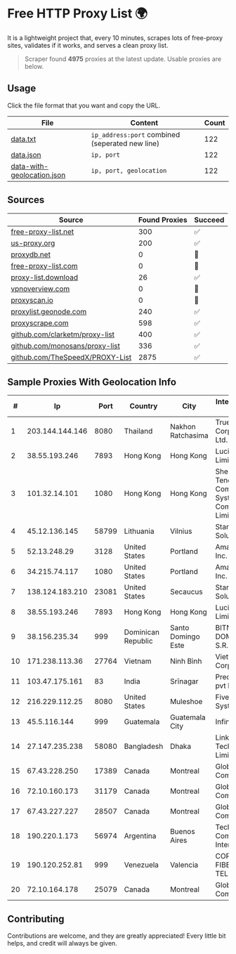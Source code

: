 
# Free HTTP Proxy List 🌍

It is a lightweight project that, every 10 minutes, scrapes lots of free-proxy sites, validates if it works, and serves a clean proxy list.


> Scraper found **4975** proxies at the latest update. Usable proxies are below.

## Usage

Click the file format that you want and copy the URL.


|File|Content|Count|
|----|-------|-----|
|[data.txt](https://raw.githubusercontent.com/themiralay/Proxy-List-World/master/data.txt)|`ip_address:port` combined (seperated new line)|122|
|[data.json](https://raw.githubusercontent.com/themiralay/Proxy-List-World/master/data.json)|`ip, port`|122|
|[data-with-geolocation.json](https://raw.githubusercontent.com/themiralay/Proxy-List-World/master/data-with-geolocation.json)|`ip, port, geolocation`|122|

## Sources

|Source|Found Proxies|Succeed|
|------|-------------|-------|
|[free-proxy-list.net](https://free-proxy-list.net)|300|✅|
|[us-proxy.org](https://www.us-proxy.org)|200|✅|
|[proxydb.net](http://proxydb.net)|0|🚫|
|[free-proxy-list.com](https://free-proxy-list.com/?page=&port=&type%5B%5D=http&type%5B%5D=https&up_time=0&search=Search)|0|🚫|
|[proxy-list.download](https://www.proxy-list.download/HTTP)|26|✅|
|[vpnoverview.com](https://vpnoverview.com/privacy/anonymous-browsing/free-proxy-servers)|0|🚫|
|[proxyscan.io](https://www.proxyscan.io)|0|🚫|
|[proxylist.geonode.com](https://proxylist.geonode.com/api/proxy-list?limit=300&page=1&sort_by=lastChecked&sort_type=desc&protocols=http,https)|240|✅|
|[proxyscrape.com](https://api.proxyscrape.com/v2/?request=displayproxies&protocol=http&timeout=10000&country=all&ssl=all&anonymity=all)|598|✅|
|[github.com/clarketm/proxy-list](https://raw.githubusercontent.com/clarketm/proxy-list/master/proxy-list-raw.txt)|400|✅|
|[github.com/monosans/proxy-list](https://raw.githubusercontent.com/monosans/proxy-list/main/proxies/http.txt)|336|✅|
|[github.com/TheSpeedX/PROXY-List](https://raw.githubusercontent.com/TheSpeedX/PROXY-List/master/http.txt)|2875|✅|


## Sample Proxies With Geolocation Info

|#|Ip|Port|Country|City|Internet Service Provider|
|-|--|----|-------|----|-------------------------|
|1|203.144.144.146|8080|Thailand|Nakhon Ratchasima|True Internet Corporation CO. Ltd.|
|2|38.55.193.246|7893|Hong Kong|Hong Kong|Lucidacloud Limited|
|3|101.32.14.101|1080|Hong Kong|Hong Kong|Shenzhen Tencent Computer Systems Company Limited|
|4|45.12.136.145|58799|Lithuania|Vilnius|Stark Industries Solutions LTD|
|5|52.13.248.29|3128|United States|Portland|Amazon.com, Inc.|
|6|34.215.74.117|1080|United States|Portland|Amazon.com, Inc.|
|7|138.124.183.210|23081|United States|Secaucus|Stark Industries Solutions LTD|
|8|38.55.193.246|7893|Hong Kong|Hong Kong|Lucidacloud Limited|
|9|38.156.235.34|999|Dominican Republic|Santo Domingo Este|BITNET DOMINICANA, S.R.L.|
|10|171.238.113.36|27764|Vietnam|Ninh Bình|Viettel Corporation|
|11|103.47.175.161|83|India|Srīnagar|Precious netcom pvt ltd|
|12|216.229.112.25|8080|United States|Muleshoe|Five Area Systems, LLC|
|13|45.5.116.144|999|Guatemala|Guatemala City|Infinitum S.A.|
|14|27.147.235.238|58080|Bangladesh|Dhaka|Link3 Technologies Limited|
|15|67.43.228.250|17389|Canada|Montreal|GloboTech Communications|
|16|72.10.160.173|31179|Canada|Montreal|GloboTech Communications|
|17|67.43.227.227|28507|Canada|Montreal|GloboTech Communications|
|18|190.220.1.173|56974|Argentina|Buenos Aires|Techtel LMDS Comunicaciones Interactivas S.A.|
|19|190.120.252.81|999|Venezuela|Valencia|CORPORACION FIBEX TELECOM, C.A.|
|20|72.10.164.178|25079|Canada|Montreal|GloboTech Communications|



## Contributing

Contributions are welcome, and they are greatly appreciated! Every
little bit helps, and credit will always be given.

